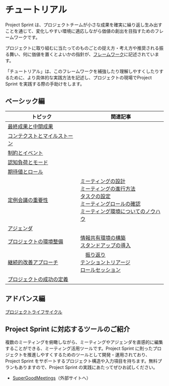 # チュートリアル

Project Sprint は、プロジェクトチームが小さな成果を確実に繰り返し生み出すことを通じて、変化しやすい環境に適応しながら価値の創出を目指すためのフレームワークです。

プロジェクトに取り組むに当たってのものごとの捉え方・考え方や推奨される振る舞い、何に価値を置くとよいかの指針が、[フレームワーク](../framework.md)に記述されています。

「チュートリアル」は、このフレームワークを補強したり理解しやすくしたりするために、より具体的な実践方法を記述し、プロジェクトの現場でProject Sprint を実践する際の手助けをします。

## ベーシック編

| トピック | 関連記事 |
| --- | --- |
| [最終成果と中間成果](project_goals.md)　| 　|
| [コンテクストとマイルストーン](tracks.md)　| 　|
| [制約とイベント](restrictions.md)　| 　|
| [認知負荷とモード](cognitive_load.md)　| 　|
| [期待値とロール](rolls.md)　| 　|
| [定例会議の重要性](meetings.md)　| [ミーティングの設計](how-to-meetings.md)<BR>[ミーティングの進行方法](holding_meetings.md)<BR>[タスクの設定](tasks.md)<BR>[ミーティングロールの確認](meeting_rolls.md)<BR>[ミーティング環境についてのノウハウ](meeting_environments.md)　|
| [アジェンダ](agenda.md)　| 　|
| [プロジェクトの環境整備](project_environments.md)　| [情報共有環境の構築](project_environments.md)<BR>[スタンドアップの導入](stand-up_meetings.md)　|
| [継続的改善アプローチ](continuous_improvement_approach.md)　|　[振り返り](looking_back.md)<BR>[テンショントリアージ](tension_triage.md)<BR>[ロールセッション](role_session.md) |
| [プロジェクトの成功の定義](success_metrics.md)　|　|

## アドバンス編

[プロジェクトライフサイクル](project_lifecycle.md)

## Project Sprint に対応するツールのご紹介

複数のミーティングを俯瞰しながら、ミーティングやアジェンダを直感的に編集することができる、ミーティング活用ツールです。Project Sprint に則ったプロジェクトを推進しやすくするためのツールとして開発・運用されており、Project Sprint をサポートするプロジェクト構造や入力項目を持ちます。無料プランもありますので、Project Sprint の実践にあたってぜひお試しください。

* [SuperGoodMeetings](https://supergoodmeetings.com)（外部サイトへ）
